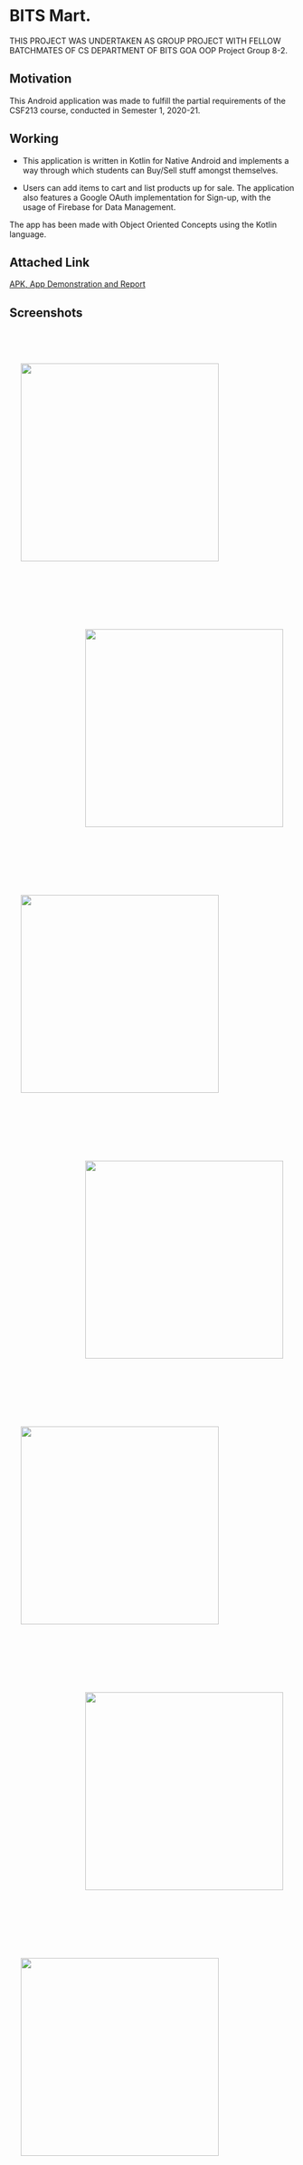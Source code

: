 # BITS Mart.
THIS PROJECT WAS UNDERTAKEN AS GROUP PROJECT WITH FELLOW BATCHMATES OF CS DEPARTMENT OF BITS GOA
OOP Project Group 8-2.

## Motivation
This Android application was made to fulfill the partial requirements of the CSF213 course, conducted in Semester 1, 2020-21.

## Working

- This application is written in Kotlin for Native Android and implements a way through which students can Buy/Sell stuff amongst themselves.
  
- Users can add items to cart and list products up for sale. The application also features a Google OAuth implementation for Sign-up, with the usage of Firebase for Data Management.

The app has been made with Object Oriented Concepts using the Kotlin language.

## Attached Link
<a href="https://drive.google.com/drive/folders/1H2drDjY_lAM5bk8Kqk_STZxgPgcj3CnJ?usp=sharing">APK, App Demonstration and Report</a>


## Screenshots
<p>
<img align="left" src="Readme Images/Login%20Page.jpg" width="350px" hspace="20"  vspace="60"/>
<img align="right" src="Readme Images/Register%20User.jpg" width="350px" hspace="20"  vspace="60"/>
</p>
  
<p>
<img align="left" src="Readme Images/Profile.jpg" width="350px" hspace="20"  vspace="60"/>
<img align="right" src="Readme Images/Forgot%20Password.jpg" width="350px" hspace="20"  vspace="60"/>
</p>

  
<p>
<img align="left" src="Readme Images/Sold%20Item%20Details.jpg" width="350px" hspace="20" vspace="60"/>
<img align="right" src="Readme Images/Edit%20Profile.jpg" width="350px" hspace="20" vspace="60"/>
</p>
 

<p>
<img align="left" src="Readme Images/Sale%20Page.jpg" width="350px" hspace="20" vspace="60"/>
<img align="right" src="Readme Images/Place%20Order.jpg" width="350px" hspace="20" vspace="60"/>
</p>

<p>
<img align="left" src="Readme Images/Order%20Details.jpg" width="350px" hspace="20" vspace="60"/>
<img align="right" src="Readme Images/History.jpg" width="350px" hspace="20" vspace="60"/>
</p>

<p>
<img align="left" src="Readme Images/Buy%20Page.jpg" width="350px" hspace="20" vspace="60"/>
<img align="right" src="Readme Images/Buy%20Page2.jpg" width="350px" hspace="20" vspace="60"/>
</p>

<p>
<img align="center" src="Readme Images/Cart.jpg" width="350px" hspace="20" vspace="60"/>
</p>
